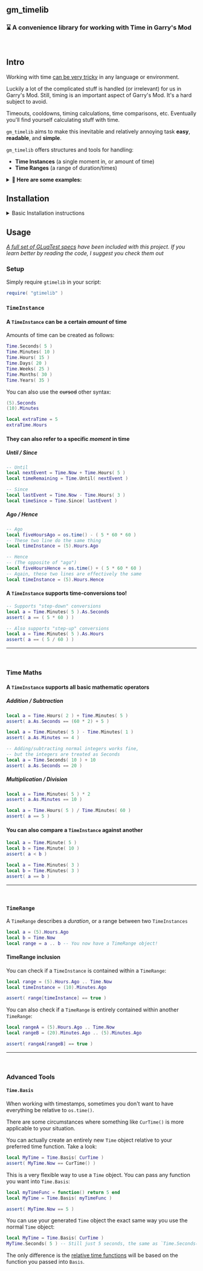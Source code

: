 ## gm_timelib
### ⌛ A convenience library for working with Time in Garry's Mod

<br>

## Intro
Working with time [can be very tricky](https://www.youtube.com/watch?v=-5wpm-gesOY) in any language or environment.

Luckily a lot of the complicated stuff is handled (or irrelevant) for us  in Garry's Mod.
Still, timing is an important aspect of Garry's Mod. It's a hard subject to avoid.


Timeouts, cooldowns, timing calculations, time comparisons, etc. Eventually you'll find yourself calculating stuff with time.

`gm_timelib` aims to make this inevitable and relatively annoying task **easy**, **readable**, and **simple**.

`gm_timelib` offers structures and tools for handling:
 - **Time Instances** (a single moment in, or amount of time)
 - **Time Ranges** (a range of duration/times)

<details>
<summary><strong>🏫 Here are some examples:</strong></summary>
<br>

```lua
local extraTime = Time.Hours( 3 )

-- Extend a given ban's unban time by 3 hours
local function extendBan( ban )
    ban.unban = (ban.unban + extraTime).As.Timestamp
end
```

```lua
-- Throttle a function to once per second
local lastRun = Time.Now
local delay = (1).Second

local function _doStuff()
    -- Run expensive stuff
end

local function doStuff()
    if Time.Since( lastRun ) < delay then return end

    lastRun = Time.Now + delay
    return _doStuff()
end
```

```lua
-- Reward people who joined during an event

-- Create a TimeRange between two timestamps
local eventRange = event.Start .. event.End

local function checkPly( ply )
    local joinedAt = ply:TimeConnected().Seconds.Ago
    
    -- Check if joinedAt is inside the eventRange
    if eventRange[joinedAt] then
        ply:GiveMoney( 5000 )
        ply:ChatPrint( "Thanks for playing our event!" )
    end
end
```
</details>

## Installation
<details>
<summary>Basic Installation instructions</summary>
<br>

Simply [download](https://github.com/CFC-Servers/gm_time/archive/refs/heads/main.zip) or clone the repositry into your addons directory - all done!

You may also repackage this addon within your addon if you prefer, though I highly discourage this.

<details>
<summary>Click here to read my rant about re-packaging dependencies inside addons</summary>
<br>

Dependency management in Garry's Mod is garbage. If we had a proper system for dependency management, it would be a lot easier to share projects like this.

Popular libraries like [NetStream](https://github.com/alexgrist/NetStream) have been reasonably successful with their use in [Starfall](https://github.com/thegrb93/StarfallEx/blob/master/lua/autorun/netstream.lua) and others, but they hit an issue too: **How do you update it?**

They released netstream2 but not all of the developers who used the tool realized or bothered to update it.

So now what do you do when two addons use two different versions of netstream? It kind of sucks.

As-is, the best way to use lua libraries is to make them a dependency on your workshop page, and to print a good error if the dependency doesn't exist on the server.
</details>
</details>


## Usage

_[A full set of GLuaTest specs](https://github.com/CFC-Servers/gm_timelib/tree/main/lua/tests/gtimelib) have been included with this project. If you learn better by reading the code, I suggest you check them out_

### Setup
Simply require `gtimelib` in your script:
```lua
require( "gtimelib" )
```

### `TimeInstance`

#### A `TimeInstance` can be a certain _amount_ of time

Amounts of time can be created as follows:
```lua
Time.Seconds( 5 )
Time.Minutes( 10 )
Time.Hours( 15 )
Time.Days( 20 )
Time.Weeks( 25 )
Time.Months( 30 )
Time.Years( 35 )
```

You can also use the ~~cursed~~ other syntax:
```lua
(5).Seconds
(10).Minutes

local extraTime = 5
extraTime.Hours
```

#### They can also refer to a specific _moment_ in time

##### Until / Since
```lua
-- Until
local nextEvent = Time.Now + Time.Hours( 5 )
local timeRemaining = Time.Until( nextEvent )

-- Since
local lastEvent = Time.Now - Time.Hours( 3 )
local timeSince = Time.Since( lastEvent )
```

##### Ago / Hence
```lua
-- Ago
local fiveHoursAgo = os.time() - ( 5 * 60 * 60 )
-- These two line do the same thing
local timeInstance = (5).Hours.Ago

-- Hence
-- (The opposite of "ago")
local fiveHoursHence = os.time() + ( 5 * 60 * 60 )
-- Again, these two lines are effectively the same
local timeInstance = (5).Hours.Hence
```

#### A `TimeInstance` supports time-conversions too!
```lua
-- Supports "step-down" conversions
local a = Time.Minutes( 5 ).As.Seconds
assert( a == ( 5 * 60 ) )
```

```lua
-- Also supports "step-up" conversions
local a = Time.Minutes( 5 ).As.Hours
assert( a == ( 5 / 60 ) )
```

---
<br>

### Time Maths
#### A `TimeInstance` supports all basic mathematic operators

##### Addition / Subtraction
```lua
local a = Time.Hours( 2 ) + Time.Minutes( 5 )
assert( a.As.Seconds == (60 * 2) + 5 )

local a = Time.Minutes( 5 ) - Time.Minutes( 1 )
assert( a.As.Minutes == 4 )

-- Adding/subtracting normal integers works fine,
-- but the integers are treated as Seconds
local a = Time.Seconds( 10 ) + 10
assert( a.As.Seconds == 20 )
```

##### Multiplication / Division
```lua
local a = Time.Minutes( 5 ) * 2
assert( a.As.Minutes == 10 )

local a = Time.Hours( 5 ) / Time.Minutes( 60 )
assert( a == 5 )
```

#### You can also compare a `TimeInstance` against another
```lua
local a = Time.Minute( 5 )
local b = Time.Minute( 10 )
assert( a < b )

local a = Time.Minutes( 3 )
local b = Time.Minutes( 3 )
assert( a == b )
```

---
<br>


### `TimeRange`
A `TimeRange` describes a _duration_, or a range between two `TimeInstances`
```lua
local a = (5).Hours.Ago
local b = Time.Now
local range = a .. b -- You now have a TimeRange object!
```

#### TimeRange inclusion
You can check if a `TimeInstance` is contained within a `TimeRange`:
```lua
local range = (5).Hours.Ago .. Time.Now
local timeInstance = (10).Minutes.Ago

assert( range[timeInstance] == true )
```

You can also check if a `TimeRange` is entirely contained within another `TimeRange`:
```lua
local rangeA = (5).Hours.Ago .. Time.Now
local rangeB = (20).Minutes.Ago .. (5).Minutes.Ago

assert( rangeA[rangeB] == true )
```

---
<br>

### Advanced Tools

#### `Time.Basis`
When working with timestamps, sometimes you don't want to have everything be relative to `os.time()`.

There are some circumstances where something like `CurTime()` is more applicable to your situation.

You can actually create an entirely new `Time` object relative to your preferred time function. Take a look:
```lua
local MyTime = Time.Basis( CurTime )
assert( MyTime.Now == CurTime() )
```

This is a very flexible way to use a `Time` object. You can pass any function you want into `Time.Basis`:
```lua
local myTimeFunc = function() return 5 end
local MyTime = Time.Basis( myTimeFunc )

assert( MyTime.Now == 5 )
```

You can use your generated `Time` object the exact same way you use the normal `Time` object:
```lua
local MyTime = Time.Basis( CurTime )
MyTime.Seconds( 5 ) -- Still just 5 seconds, the same as `Time.Seconds( 5 )`
```

The only difference is the [relative time functions](https://github.com/CFC-Servers/gm_timelib#they-can-also-refer-to-a-specific-moment-in-time) will be based on the function you passed into `Basis`.
